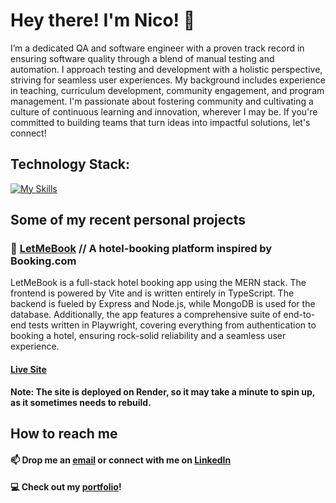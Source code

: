 # Hey there! I'm Nico! 👋

I’m a dedicated QA and software engineer with a proven track record in ensuring software quality through a blend of manual testing and automation. I approach testing and development with a holistic perspective, striving for seamless user experiences. My background includes experience in teaching, curriculum development, community engagement, and program management. I'm passionate about fostering community and cultivating a culture of continuous learning and innovation, wherever I may be. If you're committed to building teams that turn ideas into impactful solutions, let's connect!

## Technology Stack:
[![My Skills](https://skillicons.dev/icons?i=js,ts,py,react,nextjs,vite,nodejs,express,mongodb,postgres,mysql,cypress,selenium,postman,tailwind,figma&perline=8)](https://skillicons.dev)
<div>
</div>

## Some of my recent personal projects

### 🏨 [LetMeBook](https://github.com/nicogarbaccio/hotel-booking-app) // A hotel-booking platform inspired by Booking.com
LetMeBook is a full-stack hotel booking app using the MERN stack. The frontend is powered by Vite and is written entirely in TypeScript. The backend is fueled by Express and Node.js, while MongoDB is used for the database. Additionally, the app features a comprehensive suite of end-to-end tests written in Playwright, covering everything from authentication to booking a hotel, ensuring rock-solid reliability and a seamless user experience.
#### [Live Site](https://letmebook.onrender.com/)
**Note: The site is deployed on Render, so it may take a minute to spin up, as it sometimes needs to rebuild.** 

## How to reach me
#### 📫  Drop me an [email](mailto:garbaccio20@gmail.com) or connect with me on [LinkedIn](https://www.linkedin.com/in/nicogarbaccio/)
#### 💻 Check out my [portfolio](https://portfolio-nicogarbaccio.vercel.app/)!
